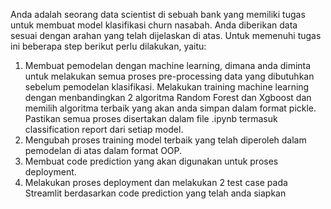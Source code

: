 Anda adalah seorang data scientist di sebuah bank yang memiliki tugas untuk membuat model
klasifikasi churn nasabah. Anda diberikan data sesuai dengan arahan yang telah dijelaskan di
atas. Untuk memenuhi tugas ini beberapa step berikut perlu dilakukan, yaitu:

1. Membuat pemodelan dengan machine learning, dimana anda diminta untuk
melakukan semua proses pre-processing data yang dibutuhkan sebelum pemodelan klasifikasi.
Melakukan training machine learning dengan menbandingkan 2 algoritma Random Forest dan
Xgboost dan memilih algoritma terbaik yang akan anda simpan dalam format pickle. Pastikan
semua proses disertakan dalam file .ipynb termasuk classification report dari setiap model.
2. Mengubah proses training model terbaik yang telah diperoleh dalam
pemodelan di atas dalam format OOP.
3. Membuat code prediction yang akan digunakan untuk proses
deployment.
4. Melakukan proses deployment dan melakukan 2 test
case pada Streamlit berdasarkan code prediction yang telah anda siapkan
